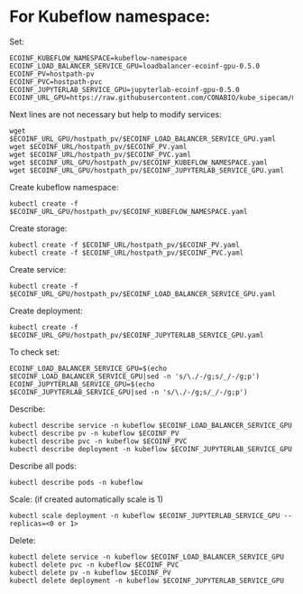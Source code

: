 # For Kubeflow namespace:

Set:

```
ECOINF_KUBEFLOW_NAMESPACE=kubeflow-namespace
ECOINF_LOAD_BALANCER_SERVICE_GPU=loadbalancer-ecoinf-gpu-0.5.0
ECOINF_PV=hostpath-pv
ECOINF_PVC=hostpath-pvc
ECOINF_JUPYTERLAB_SERVICE_GPU=jupyterlab-ecoinf-gpu-0.5.0
ECOINF_URL_GPU=https://raw.githubusercontent.com/CONABIO/kube_sipecam/master/minikube_sipecam/deployments/ecoinf/gpu
```

Next lines are not necessary but help to modify services:

```
wget $ECOINF_URL_GPU/hostpath_pv/$ECOINF_LOAD_BALANCER_SERVICE_GPU.yaml
wget $ECOINF_URL/hostpath_pv/$ECOINF_PV.yaml
wget $ECOINF_URL/hostpath_pv/$ECOINF_PVC.yaml
wget $ECOINF_URL_GPU/hostpath_pv/$ECOINF_KUBEFLOW_NAMESPACE.yaml
wget $ECOINF_URL_GPU/hostpath_pv/$ECOINF_JUPYTERLAB_SERVICE_GPU.yaml
```

Create kubeflow namespace:

```
kubectl create -f $ECOINF_URL_GPU/hostpath_pv/$ECOINF_KUBEFLOW_NAMESPACE.yaml
```

Create storage:

```
kubectl create -f $ECOINF_URL/hostpath_pv/$ECOINF_PV.yaml
kubectl create -f $ECOINF_URL/hostpath_pv/$ECOINF_PVC.yaml
```


Create service:

```
kubectl create -f $ECOINF_URL_GPU/hostpath_pv/$ECOINF_LOAD_BALANCER_SERVICE_GPU.yaml
```

Create deployment:

```
kubectl create -f $ECOINF_URL_GPU/hostpath_pv/$ECOINF_JUPYTERLAB_SERVICE_GPU.yaml
```

To check set:

```
ECOINF_LOAD_BALANCER_SERVICE_GPU=$(echo $ECOINF_LOAD_BALANCER_SERVICE_GPU|sed -n 's/\./-/g;s/_/-/g;p')
ECOINF_JUPYTERLAB_SERVICE_GPU=$(echo $ECOINF_JUPYTERLAB_SERVICE_GPU|sed -n 's/\./-/g;s/_/-/g;p')
```

Describe:

```
kubectl describe service -n kubeflow $ECOINF_LOAD_BALANCER_SERVICE_GPU
kubectl describe pv -n kubeflow $ECOINF_PV
kubectl describe pvc -n kubeflow $ECOINF_PVC
kubectl describe deployment -n kubeflow $ECOINF_JUPYTERLAB_SERVICE_GPU
```

Describe all pods:

```
kubectl describe pods -n kubeflow
```

Scale: (if created automatically scale is 1)

```
kubectl scale deployment -n kubeflow $ECOINF_JUPYTERLAB_SERVICE_GPU --replicas=<0 or 1>
```

Delete:

```
kubectl delete service -n kubeflow $ECOINF_LOAD_BALANCER_SERVICE_GPU
kubectl delete pvc -n kubeflow $ECOINF_PVC
kubectl delete pv -n kubeflow $ECOINF_PV
kubectl delete deployment -n kubeflow $ECOINF_JUPYTERLAB_SERVICE_GPU
```
